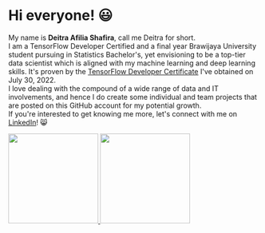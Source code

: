 # Hi everyone! :smiley: 

My name is **Deitra Afilia Shafira**, call me Deitra for short.  
I am a TensorFlow Developer Certified and a final year Brawijaya University student pursuing in Statistics Bachelor's, yet envisioning to be a top-tier data scientist which is aligned with my machine learning and deep learning skills. It's proven by the [TensorFlow Developer Certificate](https://www.credential.net/29133dc6-9841-4051-b22b-f36b9e5c82fa#gs.82hnxj) I've obtained on July 30, 2022.  
I love dealing with the compound of a wide range of data and IT involvements, and hence I do create some individual and team projects that are posted on this GitHub account for my potential growth.  
If you're interested to get knowing me more, let's connect with me on [LinkedIn](https://www.linkedin.com/in/deitrashafira/)! :smile_cat:  

<p align="left">
<a href="https://github.com/deitrashafira">
  <img height="180em" src="https://github-readme-stats-eight-theta.vercel.app/api?username=deitrashafira&show_icons=true&theme=algolia&include_all_commits=true&count_private=true"/>
  <img height="180em" src="https://github-readme-stats-eight-theta.vercel.app/api/top-langs?username=deitrashafira&layout=compact&langs_count=8&theme=algolia"/>
</a>
</p>
